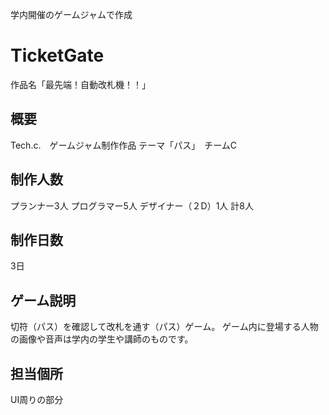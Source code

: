 学内開催のゲームジャムで作成

# TicketGate
作品名「最先端！自動改札機！！」

## 概要
Tech.c.　ゲームジャム制作作品  テーマ「パス」　チームC

## 制作人数
プランナー3人
プログラマー5人
デザイナー（２D）1人
計8人

## 制作日数
3日

## ゲーム説明
切符（パス）を確認して改札を通す（パス）ゲーム。
ゲーム内に登場する人物の画像や音声は学内の学生や講師のものです。

## 担当個所
UI周りの部分
